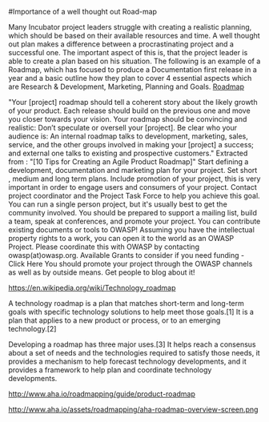 #Importance of a well thought out Road-map

Many Incubator project leaders struggle with creating a realistic planning, which should be based on their available resources and time. A well thought out plan makes a difference between a procrastinating project and a successful one. The important aspect of this is, that the project leader is able to create a plan based on his situation. The following is an example of a Roadmap, which has focused to produce a Documentation first release in a year and a basic outline how they plan to cover 4 essential aspects which are Research & Development, Marketing, Planning and Goals.
[Roadmap](https://www.owasp.org/images/c/c2/RoadmapIncubatorProjectExample2.PNG)

"Your [project] roadmap should tell a coherent story about the likely growth of your product. Each release should build on the previous one and move you closer towards your vision. Your roadmap should be convincing and realistic: Don’t speculate or oversell your [project]. Be clear who your audience is: An internal roadmap talks to development, marketing, sales, service, and the other groups involved in making your [project] a success; and external one talks to existing and prospective customers." Extracted from : "[10 Tips for Creating an Agile Product Roadmap]"
Start defining a development, documentation and marketing plan for your project. Set short , medium and long term plans. Include promotion of your project, this is very important in order to engage users and consumers of your project. Contact project coordinator and the Project Task Force to help you achieve this goal. You can run a single person project, but it's usually best to get the community involved. You should be prepared to support a mailing list, build a team, speak at conferences, and promote your project.
You can contribute existing documents or tools to OWASP! Assuming you have the intellectual property rights to a work, you can open it to the world as an OWASP Project. Please coordinate this with OWASP by contacting owasp(at)owasp.org.
Available Grants to consider if you need funding - Click Here
You should promote your project through the OWASP channels as well as by outside means. Get people to blog about it!
 
 https://en.wikipedia.org/wiki/Technology_roadmap
 
A technology roadmap is a plan that matches short-term and long-term goals with specific technology solutions to help meet those goals.[1] It is a plan that applies to a new product or process, or to an emerging technology.[2]

Developing a roadmap has three major uses.[3] It helps reach a consensus about a set of needs and the technologies required to satisfy those needs, it provides a mechanism to help forecast technology developments, and it provides a framework to help plan and coordinate technology developments.

http://www.aha.io/roadmapping/guide/product-roadmap

http://www.aha.io/assets/roadmapping/aha-roadmap-overview-screen.png
